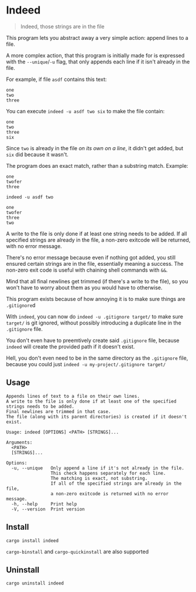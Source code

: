 # Indeed

> Indeed, those strings are in the file

This program lets you abstract away a very simple action: append lines to a file.

A more complex action, that this program is initially made for is expressed with the `--unique`/`-u` flag, that only appends each line if it isn't already in the file.

For example, if file `asdf` contains this text:
```
one
two
three

```

You can execute `indeed -u asdf two six` to make the file contain:
```
one
two
three
six
```

Since `two` is already in the file *on its own on a line*, it didn't get added, but `six` did because it wasn't.

The program does an exact match, rather than a substring match. Example:
```
one
twofer
three
```
```
indeed -u asdf two
```
```
one
twofer
three
two
```

A write to the file is only done if at least one string needs to be added. If all specified strings are already in the file, a non-zero exitcode will be returned, with no error message.

There's no error message because even if nothing got added, you still ensured certain strings are in the file, essentially meaning a success. The non-zero exit code is useful with chaining shell commands with `&&`.

Mind that all final newlines get trimmed (if there's a write to the file), so you won't have to worry about them as you would have to otherwise.

This program exists because of how annoying it is to make sure things are `.gitignore`d

With `indeed`, you can now do `indeed -u .gitignore target/` to make sure `target/` is git ignored, without possibly introducing a duplicate line in the `.gitignore` file.

You don't even have to preemtively create said `.gitignore` file, because `indeed` will create the provided path if it doesn't exist.

Hell, you don't even need to be in the same directory as the `.gitignore` file, because you could just `indeed -u my-project/.gitignore target/`

## Usage

```
Appends lines of text to a file on their own lines.
A write to the file is only done if at least one of the specified strings needs to be added.
Final newlines are trimmed in that case.
The file (along with its parent directories) is created if it doesn't exist.

Usage: indeed [OPTIONS] <PATH> [STRINGS]...

Arguments:
  <PATH>
  [STRINGS]...

Options:
  -u, --unique   Only append a line if it's not already in the file.
                 This check happens separately for each line.
                 The matching is exact, not substring.
                 If all of the specified strings are already in the file,
                 a non-zero exitcode is returned with no error message.
  -h, --help     Print help
  -V, --version  Print version
```

## Install

```
cargo install indeed
```

`cargo-binstall` and `cargo-quickinstall` are also supported

## Uninstall

```
cargo uninstall indeed
```